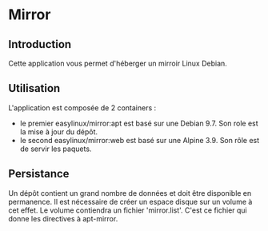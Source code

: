 # Mirror

## Introduction
Cette application vous permet d'héberger un mirroir Linux Debian.

## Utilisation
L'application est composée de 2 containers : 
* le premier easylinux/mirror:apt est basé sur une Debian 9.7. Son role est la mise à jour du dépôt.
* le second easylinux/mirror:web est basé sur une Alpine 3.9. Son rôle est de servir les paquets.

## Persistance
Un dépôt contient un grand nombre de données et doit être disponible en permanence. Il est nécessaire de créer un espace disque sur un volume à cet effet.
Le volume contiendra un fichier 'mirror.list'. C'est ce fichier qui donne les directives à apt-mirror.

